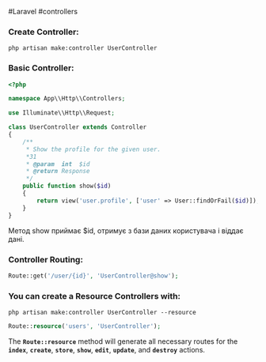 #Laravel #controllers 
### Create Controller:
`php artisan make:controller UserController`

### Basic Controller:
```php
<?php

namespace App\\Http\\Controllers;

use Illuminate\\Http\\Request;

class UserController extends Controller
{
    /**
     * Show the profile for the given user.
     *31
     * @param  int  $id
     * @return Response
     */
    public function show($id)
    {
        return view('user.profile', ['user' => User::findOrFail($id)]);
    }
}
```

Метод show приймає $id, отримує з бази даних користувача і віддає дані.

### Controller Routing:
```php
Route::get('/user/{id}', 'UserController@show');
```

### You can create a Resource Controllers with:
`php artisan make:controller UserController --resource`

```php
Route::resource('users', 'UserController');
```

The **`Route::resource`** method will generate all necessary routes for the **`index`**, **`create`**, **`store`**, **`show`**, **`edit`**, **`update`**, and **`destroy`** actions.